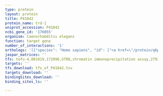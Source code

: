 ```yaml
---
type: protein
layout: protein
title: P41842
protein_name: trd-1
uniprot_accession: P41842
ncbi_gene_id: '176055'
organism: Caenorhabditis elegans
function: target gene
number_of_interactions: '1'
orthologs: '[{"species": "Homo sapiens", "id": ["<a href=\"/protein/q6p3x3\">Q6P3X3</a>"]}, {"species": "Mus musculus", "id": ["<a href=\"/protein/q8cd92\">Q8CD92</a>"]}, {"species": "Rattus norvegicus", "id": ["<a href=\"/protein/d3ztg2\">D3ZTG2</a>"]}, {"species": "Drosophila melanogaster", "id": ["<a href=\"/protein/q9vvm8\">Q9VVM8</a>"]}]'
jaspar_matrices: ''
tfs: tofu-4,O01819,172098,GTRD,chromatin immunoprecipitation assay,27924024%5Buid%5D,No
targets: ''
tfs_download: tfs_of_P41842.tsv
targets_download: ''
bindingSites_download: ''
binding_sites_ls: ''

---
```

